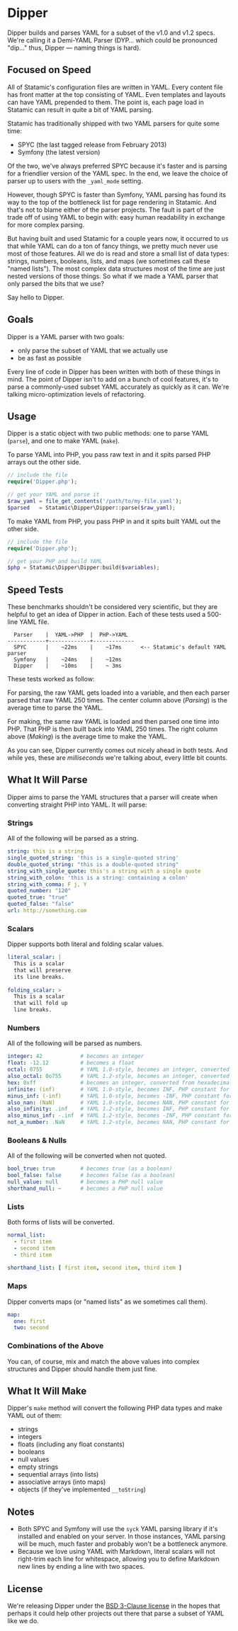 # Dipper

Dipper builds and parses YAML for a subset of the v1.0 and v1.2 specs.
We're calling it a Demi-YAML Parser (DYP… which could be pronounced "dip…" thus, Dipper — naming things is hard).


## Focused on Speed

All of Statamic's configuration files are written in YAML.
Every content file has front matter at the top consisting of YAML.
Even templates and layouts can have YAML prepended to them.
The point is, each page load in Statamic can result in quite a bit of YAML parsing.

Statamic has traditionally shipped with two YAML parsers for quite some time:

- SPYC (the last tagged release from February 2013)
- Symfony (the latest version)

Of the two, we've always preferred SPYC because it's faster and is parsing for a friendlier version of the YAML spec.
In the end, we leave the choice of parser up to users with the `_yaml_mode` setting.

However, though SPYC is faster than Symfony, YAML parsing has found its way to the top of the bottleneck list for page rendering in Statamic.
And that's not to blame either of the parser projects.
The fault is part of the trade off of using YAML to begin with: easy human readability in exchange for more complex parsing.

But having built and used Statamic for a couple years now, it occurred to us that while YAML can do a ton of fancy things, we pretty much never use most of those features.
All we do is read and store a small list of data types: strings, numbers, booleans, lists, and maps (we sometimes call these "named lists").
The most complex data structures most of the time are just nested versions of those things.
So what if we made a YAML parser that only parsed the bits that we use?

Say hello to Dipper.


## Goals

Dipper is a YAML parser with two goals:

- only parse the subset of YAML that we actually use
- be as fast as possible

Every line of code in Dipper has been written with both of these things in mind.
The point of Dipper isn't to add on a bunch of cool features, it's to parse a commonly-used subset YAML accurately as quickly as it can.
We're talking micro-optimization levels of refactoring.


## Usage

Dipper is a static object with two public methods: one to parse YAML (`parse`), and one to make YAML (`make`).

To parse YAML into PHP, you pass raw text in and it spits parsed PHP arrays out the other side.

```php
// include the file
require('Dipper.php');

// get your YAML and parse it
$raw_yaml = file_get_contents('/path/to/my-file.yaml');
$parsed   = Statamic\Dipper\Dipper::parse($raw_yaml);
```

To make YAML from PHP, you pass PHP in and it spits built YAML out the other side.

```php
// include the file
require('Dipper.php');

// get your PHP and build YAML
$php = Statamic\Dipper\Dipper:build($variables);
```


## Speed Tests

These benchmarks shouldn't be considered very scientific, but they are helpful to get an idea of Dipper in action.
Each of these tests used a 500-line YAML file.

```
  Parser    |  YAML->PHP  |  PHP->YAML
------------+-------------+-------------
  SPYC      |    ~22ms    |    ~17ms      <-- Statamic's default YAML parser
  Symfony   |    ~24ms    |    ~12ms
  Dipper    |    ~10ms    |    ~ 3ms
```

These tests worked as follow:

For parsing, the raw YAML gets loaded into a variable, and then each parser parsed that raw YAML 250 times.
The center column above (*Parsing*) is the average time to parse the YAML.

For making, the same raw YAML is loaded and then parsed one time into PHP.
That PHP is then built back into YAML 250 times.
The right column above (*Making*) is the average time to make the YAML.

As you can see, Dipper currently comes out nicely ahead in both tests.
And while yes, these are *milliseconds* we're talking about, every little bit counts.


## What It Will Parse

Dipper aims to parse the YAML structures that a parser will create when converting straight PHP into YAML. It will parse:

### Strings

All of the following will be parsed as a string.

```yaml
string: this is a string
single_quoted_string: 'this is a single-quoted string'
double_quoted_string: "this is a double-quoted string"
string_with_single_quote: this's a string with a single quote
string_with_colon: 'this is a string: containing a colon'
string_with_comma: F j, Y
quoted_number: "120"
quoted_true: "true"
quoted_false: "false"
url: http://something.com
```

### Scalars

Dipper supports both literal and folding scalar values.

```yaml
literal_scalar: |
  This is a scalar
  that will preserve
  its line breaks.
  
folding_scalar: >
  This is a scalar
  that will fold up
  line breaks.
```

### Numbers

All of the following will be parsed as numbers.

```yaml
integer: 42            # becomes an integer 
float: -12.12          # becomes a float
octal: 0755            # YAML 1.0-style, becomes an integer, converted from octal
also_octal: 0o755      # YAML 1.2-style, becomes an integer, converted from octal
hex: 0xff              # becomes an integer, converted from hexadecimal
infinite: (inf)        # YAML 1.0-style, becomes INF, PHP constant for infinity
minus_inf: (-inf)      # YAML 1.0-style, becomes -INF, PHP constant for negative infinity
also_nan: (NaN)        # YAML 1.0-style, becomes NAN, PHP constant for not-a-number
also_infinity: .inf    # YAML 1.2-style, becomes INF, PHP constant for infinity
also_minus_inf: -.inf  # YAML 1.2-style, becomes -INF, PHP constant for negative infinity
not_a_number: .NaN     # YAML 1.2-style, becomes NAN, PHP constant for not-a-number
```

### Booleans & Nulls

All of the following will be converted when not quoted.

```yaml
bool_true: true        # becomes true (as a boolean)
bool_false: false      # becomes false (as a boolean)
null_value: null       # becomes a PHP null value
shorthand_null: ~      # becomes a PHP null value
```

### Lists

Both forms of lists will be converted.

```yaml
normal_list:
  - first item
  - second item
  - third item
  
shorthand_list: [ first item, second item, third item ]
```

### Maps

Dipper converts maps (or "named lists" as we sometimes call them).

```yaml
map:
  one: first
  two: second
```

### Combinations of the Above

You can, of course, mix and match the above values into complex structures and Dipper should handle them just fine.


## What It Will Make

Dipper's `make` method will convert the following PHP data types and make YAML out of them:

- strings
- integers
- floats (including any float constants)
- booleans
- null values
- empty strings
- sequential arrays (into lists)
- associative arrays (into maps)
- objects (if they've implemented `__toString`)


## Notes

- Both SPYC and Symfony will use the `syck` YAML parsing library if it's installed and enabled on your server. In those instances, YAML parsing will be much, much faster and probably won't be a bottleneck anymore.
- Because we love using YAML with Markdown, literal scalars will not right-trim each line for whitespace, allowing you to define Markdown new lines by ending a line with two spaces.


## License

We're releasing Dipper under the [BSD 3-Clause license](http://opensource.org/licenses/BSD-3-Clause) in the hopes that perhaps it could help other projects out there that parse a subset of YAML like we do.